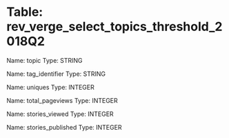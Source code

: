 Table: rev_verge_select_topics_threshold_2018Q2
===============================================

Name: topic
Type: STRING

Name: tag_identifier
Type: STRING

Name: uniques
Type: INTEGER

Name: total_pageviews
Type: INTEGER

Name: stories_viewed
Type: INTEGER

Name: stories_published
Type: INTEGER

